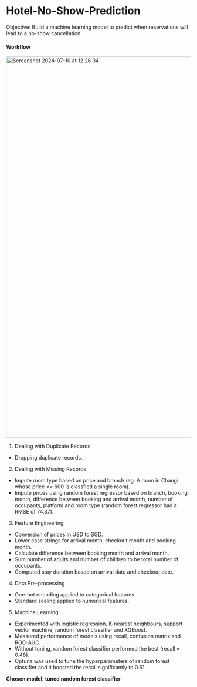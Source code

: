 # Hotel-No-Show-Prediction
Objective: Build a machine learning model to predict when reservations will lead to a no-show cancellation. 

#### **Workflow**
<img width="1038" alt="Screenshot 2024-07-10 at 12 26 34" src="https://github.com/kelvinfoo123/Hotel-No-Show-Prediction/assets/112041340/c4d4de5f-fa40-4329-abe1-391478a89c79">

1. Dealing with Duplicate Records
- Dropping duplicate records.
  
2. Dealing with Missing Records
- Impute room type based on price and branch (eg. A room in Changi whose price <= 600 is classfied a single room).
- Impute prices using random forest regressor based on branch, booking month, difference between booking and arrival month, number of occupants, platform and room type (random forest regressor had a RMSE of 74.37). 

3. Feature Engineering
- Conversion of prices in USD to SGD.
- Lower case strings for arrival month, checkout month and booking month.
- Calculate difference between booking month and arrival month.
- Sum number of adults and number of children to be total number of occupants.
- Computed stay duration based on arrival date and checkout date.

4. Data Pre-processing
- One-hot encoding applied to categorical features.
- Standard scaling applied to numerical features.

5. Machine Learning
- Experimented with logistic regression, K-nearest neighbours, support vector machine, random forest classifier and XGBoost.
- Measured performance of models using recall, confusion matrix and ROC-AUC.
- Without tuning, random forest classifier performed the best (recall = 0.48).
- Optuna was used to tune the hyperparameters of random forest classifier and it boosted the recall significantly to 0.61.

**Chosen model: tuned random forest classifier**
